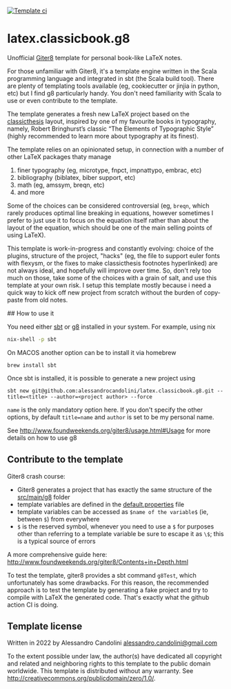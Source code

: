 [![Template ci](https://github.com/alessandrocandolini/latex.classicbook.g8/actions/workflows/ci.yml/badge.svg)](https://github.com/alessandrocandolini/latex.classicbook.g8/actions/workflows/ci.yml)

# latex.classicbook.g8

Unofficial [Giter8](https://www.foundweekends.org/giter8/) template for personal book-like LaTeX notes.

For those unfamiliar with Giter8, it's a template engine written in the Scala programming language and integrated in sbt (the Scala build tool). 
There are plenty of templating tools available (eg, cookiecutter or jinjia in python, etc) but I find g8 particularly handy. You don't need familiarity with Scala to use or even contribute to the template. 

The template generates a fresh new LaTeX project based on the [classicthesis](https://ctan.org/pkg/classicthesis?lang=en) layout, inspired by one of my favourite books in typography, namely, Robert Bringhurst’s classic “The Elements of Typographic Style” (highly recommended to learn more about typography at its finest). 

The template relies on an opinionated setup, in connection with a number of other LaTeX packages thaty manage
1. finer typography (eg, microtype, fnpct, impnattypo, embrac, etc)
2. bibliography (biblatex, biber support, etc) 
3. math (eg, amssym, breqn, etc) 
4. and more

Some of the choices can be considered controversial (eg, `breqn`, which rarely produces optimal line breaking in equations, however sometimes I prefer to just use it to focus on the equation itself rather than about the layout of the equation, which should be one of the main selling points of using LaTeX). 

This template is work-in-progress and constantly evolving: choice of the plugins, structure of the project, "hacks" (eg, the file to support euler fonts with flexysm, or the fixes to make classicthesis footnotes hyperlinked) are not always ideal, and hopefully will improve over time. So, don't rely too much on those, take some of the choices with a grain of salt, and use this template at your own risk. I setup this template mostly because i need a quick way to kick off new project from scratch without the burden of copy-paste from old notes. 

## How to use it 

You need either [sbt](https://www.scala-sbt.org/) or [g8](https://www.foundweekends.org/giter8/) installed in your system. For example, using nix 
```bash
nix-shell -p sbt 
```
On MACOS another option can be to install it via homebrew
```
brew install sbt
```

Once sbt is installed, it is possible to generate a new project using 
```
sbt new git@github.com:alessandrocandolini/latex.classicbook.g8.git --title=<title> --author=<project author> --force
```
`name` is the only mandatory option here. If you don't specify the other options, by default `title=name` and `author` is set to be my personal name. 


See http://www.foundweekends.org/giter8/usage.html#Usage for more details on how to use g8

## Contribute to the template

Giter8 crash course: 

* Giter8 generates a project that has exactly the same structure of the [src/main/g8](src/main/g8) folder
* template variables are defined in the [default.properties](src/main/g8/default.properties) file
* template variables can be accessed as `$name of the variable$` (ie, between `$`) from everywhere
* `$` is the reserved symbol, whenever you need to use a `$` for purposes other than referring to a template variable be sure to escape it as `\$`; this is a typical source of errors

A more comprehensive guide here: http://www.foundweekends.org/giter8/Contents+in+Depth.html

To test the template, giter8 provides a sbt command `g8Test`, which unfortunately has some drawbacks. For this reason, the recommended approach is to test the template by generating a fake project and try to compile with LaTeX the generated code. That's exactly what the github action CI is doing. 

Template license
----------------
Written in 2022 by Alessandro Candolini alessandro.candolini@gmail.com

To the extent possible under law, the author(s) have dedicated all copyright and related
and neighboring rights to this template to the public domain worldwide.
This template is distributed without any warranty. See <http://creativecommons.org/publicdomain/zero/1.0/>.

[g8]: http://www.foundweekends.org/giter8/
